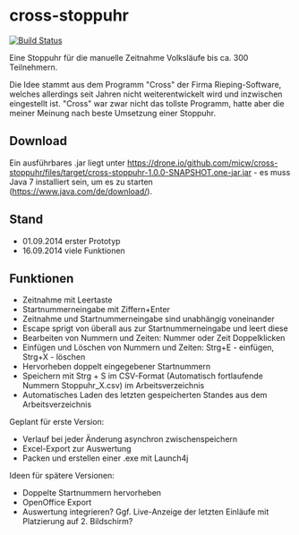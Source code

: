 cross-stoppuhr
==============

[![Build Status](https://drone.io/github.com/micw/cross-stoppuhr/status.png)](https://drone.io/github.com/micw/cross-stoppuhr/latest)

Eine Stoppuhr für die manuelle Zeitnahme Volksläufe bis ca. 300 Teilnehmern.

Die Idee stammt aus dem Programm "Cross" der Firma Rieping-Software, welches allerdings
seit Jahren nicht weiterentwickelt wird und inzwischen eingestellt ist. "Cross" war zwar nicht das
tollste Programm, hatte aber die meiner Meinung nach beste Umsetzung einer Stoppuhr.

Download
--------

Ein ausführbares .jar liegt unter https://drone.io/github.com/micw/cross-stoppuhr/files/target/cross-stoppuhr-1.0.0-SNAPSHOT.one-jar.jar - es
muss Java 7 installiert sein, um es zu starten (https://www.java.com/de/download/).


Stand
-----

- 01.09.2014 erster Prototyp
- 16.09.2014 viele Funktionen

Funktionen
----------

- Zeitnahme mit Leertaste
- Startnummerneingabe mit Ziffern+Enter
- Zeitnahme und Startnummerneingabe sind unabhängig voneinander
- Escape sprigt von überall aus zur Startnummerneingabe und leert diese
- Bearbeiten von Nummern und Zeiten: Nummer oder Zeit Doppelklicken
- Einfügen und Löschen von Nummern und Zeiten: Strg+E - einfügen, Strg+X - löschen
- Hervorheben doppelt eingegebener Startnummern
- Speichern mit Strg + S im CSV-Format (Automatisch fortlaufende Nummern Stoppuhr_X.csv) im Arbeitsverzeichnis
- Automatisches Laden des letzten gespeicherten Standes aus dem Arbeitsverzeichnis

Geplant für erste Version:
- Verlauf bei jeder Änderung asynchron zwischenspeichern
- Excel-Export zur Auswertung
- Packen und erstellen einer .exe mit Launch4j

Ideen für spätere Versionen:
- Doppelte Startnummern hervorheben
- OpenOffice Export
- Auswertung integrieren? Ggf. Live-Anzeige der letzten Einläufe mit Platzierung auf 2. Bildschirm?

